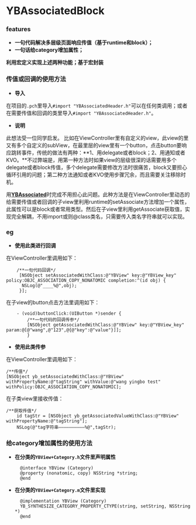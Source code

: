 # YBAssociatedBlock

### features

+ **一句代码解决多层级页面响应传值（基于runtime和block）；**
+ **一句话给category增加属性；**


**利用宏定义实现上述两种功能；基于宏封装**

### 传值或回调的使用方法

+ **导入**

在项目的`.pch`里导入`#import "YBAssociatedHeader.h"`可以在任何类调用；或者在需要传值和回调的类里导入`#import "YBAssociatedHeader.h"`。

+ **说明**

此想法受一位同学启发。
比如在ViewController里有自定义的view，此view的里又有多个自定义的subView，在最里层的view里有一个button，点击button要响应跳转事件，传统的做法有两种：**1、用delegate或者block；2、用通知或者KVO。**不过弊端是，用第一种方法时如果view的层级很深的话需要用多个delegate或者block传值，多个delegate需要修改方法时很痛苦，block又要担心循环引用的问题；第二种方法通知或者KVO使用步骤冗余，而且需要关注移除时机。

用[**YBAssociated**](https://github.com/wangyingbo/YBAssociatedBlock)时完成不用担心此问题。此种方法是在ViewController里动态的给需要传值或者回调的子view里利用runtime的setAssociate方法增加一个属性，此属性可以是block或者常用类型。然后在子view里利用getAssociate获取值，实现完全解耦，不用import或则@class类名，只需要传入类名字符串就可以实现。

### eg

+ **使用此类进行回调**

在ViewController里调用如下：

        /**一句代码回调*/
         [NSObject setAssociatedWithClass:@"YBView" key:@"YBView_key" policy:OBJC_ASSOCIATION_COPY_NONATOMIC completion:^(id obj) {
          NSLog(@"____%@",obj);
         }];
 
 在子view的button点击方法里调用如下：
 
        - (void)buttonClick:(UIButton *)sender {
            /**一句代码的回调传参*/
            [NSObject getAssociatedWithClass:@"YBView" key:@"YBView_key" param:@[@"wang",@"123",@{@"key":@"value"}]];
            }
            
+ **使用此类传参**

在ViewController里调用如下：

    /**传值*/
    [NSObject yb_setAssociatedWithClass:@"YBView" withPropertyName:@"tagString" withValue:@"wang yingbo test" withPolicy:OBJC_ASSOCIATION_COPY_NONATOMIC];

在子类view里接收传值：

    /**获取传值*/
        id tagStr = [NSObject yb_getAssociatedValueWithClass:@"YBView" withPropertyName:@"tagString"];
        NSLog(@"tag字符串——————————%@",tagStr);

### 给category增加属性的使用方法

+ **在分类的`YBView+Category.h`文件里声明属性**

        @interface YBView (Category)
        @property (nonatomic, copy) NSString *string;
        @end

+ **在分类的`YBView+Category.m`文件里实现**

        @implementation YBView (Category)
        YB_SYNTHESIZE_CATEGORY_PROPERTY_CTYPE(string, setString, NSString *)
        @end





